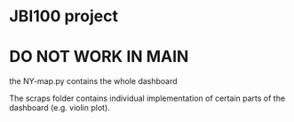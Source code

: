 # JBI100 project
# **DO NOT WORK IN MAIN**

the NY-map.py contains the whole dashboard


The scraps folder contains individual implementation of certain parts of the dashboard (e.g. violin plot).
